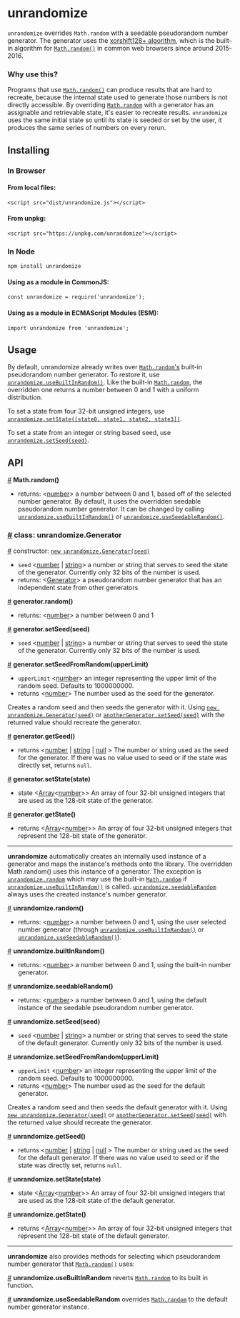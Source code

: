 # unrandomize
`unrandomize` overrides `Math.random` with a seedable pseudorandom number generator. The generator uses the [xorshift128+ algorithm][xorshift], which is the built-in algorithm for [`Math.random()`][Math-random] in common web browsers since around 2015-2016.

### Why use this?
Programs that use [`Math.random()`][Math-random] can produce results that are hard to recreate, because the internal state used to generate those numbers is not directly accessible. By overriding [`Math.random`][Math-random] with a generator has an assignable and retrievable state, it's easier to recreate results. `unrandomize` uses the same initial state so until its state is seeded or set by the user, it produces the same series of numbers on every rerun.

## Installing
### In Browser
#### From local files:
```
<script src="dist/unrandomize.js"></script>
```
#### From unpkg:
```
<script src="https://unpkg.com/unrandomize"></script>
```
### In Node
```
npm install unrandomize
```
#### Using as a module in CommonJS:
```
const unrandomize = require('unrandomize');
```
#### Using as a module in ECMAScript Modules (ESM):
```
import unrandomize from 'unrandomize';
```

## Usage
By default, unrandomize already writes over [`Math.random`'s](#api-math-random) built-in pseudorandom number generator. To restore it, use [`unrandomize.useBuiltInRandom()`](#api-use-built-in-random). Like the built-in [`Math.random`][Math-random], the overridden one returns a number between 0 and 1 with a uniform distribution.

To set a state from four 32-bit unsigned integers, use [`unrandomize.setState([state0, state1, state2, state3])`](#api-unrandomize-set-state).

To set a state from an integer or string based seed, use [`unrandomize.setSeed(seed)`](#api-unrandomize-set-seed).

## API
<a name="api-math-random" href="#api-math-random">#</a> **Math.random()**
  * returns: &lt;[number][]&gt; a number between 0 and 1, based off of the selected number generator. By default, it uses the overridden seedable pseudorandom number generator. It can be changed by calling [`unrandomize.useBuiltInRandom()`](#api-use-built-in-random) or [`unrandomize.useSeedableRandom()`](#api-use-seedable-random).

### <a name="api-class-generator" href="#api-class-generator">#</a> class: unrandomize.Generator
<a name="api-class-generator-constructor" href="#api-class-generator-constructor">#</a> constructor: [`new unrandomize.Generator(seed)`](#api-class-generator)
  * `seed` &lt;[number][] | [string][]&gt; a number or string that serves to seed the state of the generator. Currently only 32 bits of the number is used.
  * returns: &lt;[Generator](#api-class-generator)&gt; a pseudorandom number generator that has an independent state from other generators

<a name="api-generator-random" href="#api-generator-random">#</a> **generator.random()**
  * returns: &lt;[number][]&gt; a number between 0 and 1

<a name="api-generator-set-seed" href="#api-generator-set-seed">#</a> **generator.setSeed(seed)**
  * `seed` &lt;[number][] | [string][]&gt; a number or string that serves to seed the state of the generator. Currently only 32 bits of the number is used.

<a name="api-generator-set-seed-from-random" href="#api-generator-set-seed-from-random">#</a> **generator.setSeedFromRandom(upperLimit)**
  * `upperLimit` &lt;[number][]&gt; an integer representing the upper limit of the random seed. Defaults to 1000000000.
  * returns &lt;[number][]&gt; The number used as the seed for the generator.

Creates a random seed and then seeds the generator with it. Using [`new unrandomize.Generator(seed)`](#api-class-generator) or [`anotherGenerator.setSeed(seed)`](#api-generator-set-seed) with the returned value should recreate the generator.

<a name="api-generator-get-seed" href="#api-generator-get-seed">#</a> **generator.getSeed()**
  * returns  &lt;[number][] | [string][] | [null][] &gt; The number or string used as the seed for the generator. If there was no value used to seed or if the state was directly set, returns `null`.

<a name="api-generator-set-state" href="#api-generator-set-state">#</a> **generator.setState(state)**
  * state &lt;[Array][]&lt;[number][]&gt;&gt; An array of four 32-bit unsigned integers that are used as the 128-bit state of the generator.

<a name="api-generator-get-state" href="#api-generator-get-state">#</a> **generator.getState()**
  * returns &lt;[Array][]&lt;[number][]&gt;&gt; An array of four 32-bit unsigned integers that represent the 128-bit state of the generator.
  
_____

**unrandomize** automatically creates an internally used instance of a generator and maps the instance's methods onto the library. The overridden Math.random() uses this instance of a generator. The exception is [`unrandomize.random`](#api-unrandomize-random) which may use the built-in [`Math.random`][Math-random] if [`unrandomize.useBuiltInRandom()`](#api-use-built-in-random) is called. [`unrandomize.seedableRandom`](#api-unrandomize-seedable-random) always uses the created instance's number generator.

<a name="api-unrandomize-random" href="#api-unrandomize-random">#</a> **unrandomize.random()**
  * returns: &lt;[number][]&gt; a number between 0 and 1, using the user selected number generator (through [`unrandomize.useBuiltInRandom()`](#api-use-built-in-random) or [`unrandomize.useSeedableRandom()`](#api-use-seedable-random)).

<a name="api-unrandomize-built-in-random" href="#api-unrandomize-built-in-random">#</a> **unrandomize.builtInRandom()**
  * returns: &lt;[number][]&gt; a number between 0 and 1, using the built-in number generator.

<a name="api-unrandomize-seedable-random" href="#api-unrandomize-seedable-random">#</a> **unrandomize.seedableRandom()**
  * returns: &lt;[number][]&gt; a number between 0 and 1, using the default instance of the seedable pseudorandom number generator.

<a name="api-unrandomize-set-seed" href="#api-unrandomize-set-seed">#</a> **unrandomize.setSeed(seed)**
  * `seed` &lt;[number][] | [string][]&gt; a number or string that serves to seed the state of the default generator. Currently only 32 bits of the number is used.

<a name="api-unrandomize-set-seed-from-random" href="#api-unrandomize-set-seed-from-random">#</a> **unrandomize.setSeedFromRandom(upperLimit)**
  * `upperLimit` &lt;[number][]&gt; an integer representing the upper limit of the random seed. Defaults to 1000000000.
  * returns &lt;[number][]&gt; The number used as the seed for the default generator.

Creates a random seed and then seeds the default generator with it. Using [`new unrandomize.Generator(seed)`](#api-class-generator) or [`anotherGenerator.setSeed(seed)`](#api-generator-set-seed) with the returned value should recreate the generator.

<a name="api-unrandomize-get-seed" href="#api-unrandomize-get-seed">#</a> **unrandomize.getSeed()**
  * returns &lt;[number][] | [string][] | [null][] &gt; The number or string used as the seed for the default generator. If there was no value used to seed or if the state was directly set, returns `null`.

<a name="api-unrandomize-set-state" href="#api-unrandomize-set-state">#</a> **unrandomize.setState(state)**
  * state &lt;[Array][]&lt;[number][]&gt;&gt; An array of four 32-bit unsigned integers that are used as the 128-bit state of the default generator.

<a name="api-unrandomize-get-state" href="#api-unrandomize-get-state">#</a> **unrandomize.getState()**
  * returns &lt;[Array][]&lt;[number][]&gt;&gt; An array of four 32-bit unsigned integers that represent the 128-bit state of the default generator.

_____

**unrandomize** also provides methods for selecting which pseudorandom number generator that [`Math.random()`](#api-math-random) uses:

<a name="api-use-built-in-random" href="#api-use-built-in-random">#</a> **unrandomize.useBuiltInRandom** reverts [`Math.random`](#api-math-random) to its built in function.

<a name="api-use-seedable-random" href="#api-use-seedable-random">#</a> **unrandomize.useSeedableRandom** overrides [`Math.random`](#api-math-random) to the default number generator instance.


[null]: https://developer.mozilla.org/en-US/docs/Web/JavaScript/Data_structures#null_type
[Array]: https://developer.mozilla.org/en-US/docs/Web/JavaScript/Reference/Global_Objects/Array
[string]: https://developer.mozilla.org/en-US/docs/Web/JavaScript/Data_structures#String_type
[number]: https://developer.mozilla.org/en-US/docs/Web/JavaScript/Data_structures#Number_type
[Math-random]: https://developer.mozilla.org/en-US/docs/Web/JavaScript/Reference/Global_Objects/Math/random
[xorshift]: https://en.wikipedia.org/wiki/xorshift
